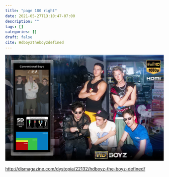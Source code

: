 ```yaml
---
title: "page 180 right"
date: 2021-05-27T13:10:47-07:00
description: ""
tags: []
categories: []
draft: false
cite: Hdboyztheboyzdefined
---
```


![hdboys](./E1uMLiEUYAs1BzT.jpg "highly defined boyz")

<a href="http://dismagazine.com/dystopia/22132/hdboyz-the-boyz-defined/">http://dismagazine.com/dystopia/22132/hdboyz-the-boyz-defined/</a>
